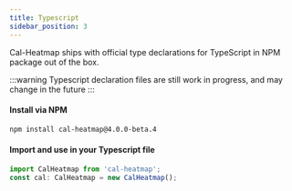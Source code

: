 ```yaml
---
title: Typescript
sidebar_position: 3
---
```


Cal-Heatmap ships with official type declarations for TypeScript in NPM package out of the box.

:::warning
Typescript declaration files are still work in progress, and may change in the future
:::

#### Install via NPM

```bash
npm install cal-heatmap@4.0.0-beta.4
```

#### Import and use in your Typescript file

```js
import CalHeatmap from 'cal-heatmap';
const cal: CalHeatmap = new CalHeatmap();
```
